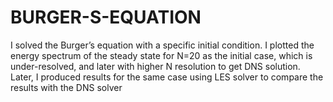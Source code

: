 # BURGER-S-EQUATION
I solved the Burger’s equation with a specific initial condition. I plotted the energy spectrum of the steady state for N=20 as the initial case, which is under-resolved, and later with higher N resolution to get DNS solution. Later, I produced results for the same case using LES solver to compare the results with the DNS solver
